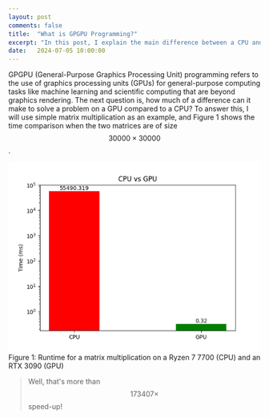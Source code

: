 ```yaml
---
layout: post
comments: false
title:  "What is GPGPU Programming?"
excerpt: "In this post, I explain the main difference between a CPU and a GPU. I also discuss why applications run faster on a GPU and how we can code a simple program that performs computations on a GPU."
date:   2024-07-05 10:00:00
---
```


GPGPU (General-Purpose Graphics Processing Unit) programming refers to the use of graphics processing units (GPUs) for general-purpose computing tasks like machine learning and scientific computing that are beyond graphics rendering. The next question is, how much of a difference can it make to solve a problem on a GPU compared to a CPU? To answer this, I will use simple matrix multiplication as an example, and Figure 1 shows the time comparison when the two matrices are of size $$30000 \times 30000$$.

<div class="imgcap">
<img src="../assets/2024-07-05-Intro_GPGPU/cpu_v_gpu.png" alt="this slowpoke moves"  width="800"/>
<div class="thecap">Figure 1: Runtime for a matrix multiplication on a Ryzen 7 7700 (CPU) and an RTX 3090 (GPU) </div>
</div>

> Well, that's more than $$173407\times$$ speed-up! 